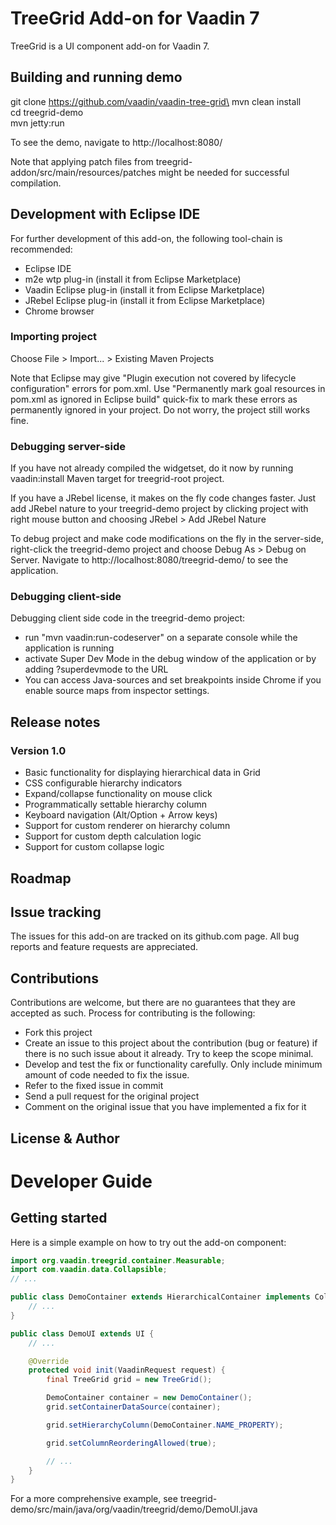 # TreeGrid Add-on for Vaadin 7

TreeGrid is a UI component add-on for Vaadin 7.

## Building and running demo

git clone https://github.com/vaadin/vaadin-tree-grid\
mvn clean install\
cd treegrid-demo\
mvn jetty:run

To see the demo, navigate to http://localhost:8080/

Note that applying patch files from treegrid-addon/src/main/resources/patches might be needed for successful compilation.

## Development with Eclipse IDE

For further development of this add-on, the following tool-chain is recommended:
- Eclipse IDE
- m2e wtp plug-in (install it from Eclipse Marketplace)
- Vaadin Eclipse plug-in (install it from Eclipse Marketplace)
- JRebel Eclipse plug-in (install it from Eclipse Marketplace)
- Chrome browser

### Importing project

Choose File > Import... > Existing Maven Projects

Note that Eclipse may give "Plugin execution not covered by lifecycle configuration" errors for pom.xml. Use "Permanently mark goal resources in pom.xml as ignored in Eclipse build" quick-fix to mark these errors as permanently ignored in your project. Do not worry, the project still works fine. 

### Debugging server-side

If you have not already compiled the widgetset, do it now by running vaadin:install Maven target for treegrid-root project.

If you have a JRebel license, it makes on the fly code changes faster. Just add JRebel nature to your treegrid-demo project by clicking project with right mouse button and choosing JRebel > Add JRebel Nature

To debug project and make code modifications on the fly in the server-side, right-click the treegrid-demo project and choose Debug As > Debug on Server. Navigate to http://localhost:8080/treegrid-demo/ to see the application.

### Debugging client-side

Debugging client side code in the treegrid-demo project:
  - run "mvn vaadin:run-codeserver" on a separate console while the application is running
  - activate Super Dev Mode in the debug window of the application or by adding ?superdevmode to the URL
  - You can access Java-sources and set breakpoints inside Chrome if you enable source maps from inspector settings.
 
## Release notes

### Version 1.0
- Basic functionality for displaying hierarchical data in Grid
- CSS configurable hierarchy indicators
- Expand/collapse functionality on mouse click
- Programmatically settable hierarchy column
- Keyboard navigation (Alt/Option + Arrow keys)
- Support for custom renderer on hierarchy column
- Support for custom depth calculation logic
- Support for custom collapse logic

## Roadmap

## Issue tracking

The issues for this add-on are tracked on its github.com page. All bug reports and feature requests are appreciated. 

## Contributions

Contributions are welcome, but there are no guarantees that they are accepted as such. Process for contributing is the following:
- Fork this project
- Create an issue to this project about the contribution (bug or feature) if there is no such issue about it already. Try to keep the scope minimal.
- Develop and test the fix or functionality carefully. Only include minimum amount of code needed to fix the issue.
- Refer to the fixed issue in commit
- Send a pull request for the original project
- Comment on the original issue that you have implemented a fix for it

## License & Author

# Developer Guide

## Getting started

Here is a simple example on how to try out the add-on component:

```java
import org.vaadin.treegrid.container.Measurable;
import com.vaadin.data.Collapsible;
// ...

public class DemoContainer extends HierarchicalContainer implements Collapsible, Measurable {
    // ...
}
```

```java
public class DemoUI extends UI {
    // ...

    @Override
    protected void init(VaadinRequest request) {
        final TreeGrid grid = new TreeGrid();

        DemoContainer container = new DemoContainer();
        grid.setContainerDataSource(container);

        grid.setHierarchyColumn(DemoContainer.NAME_PROPERTY);

        grid.setColumnReorderingAllowed(true);

        // ...
    }
}
```

For a more comprehensive example, see treegrid-demo/src/main/java/org/vaadin/treegrid/demo/DemoUI.java
